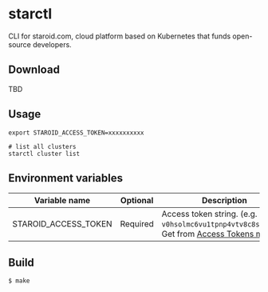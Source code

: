 # starctl

CLI for staroid.com, cloud platform based on Kubernetes that funds open-source developers.

## Download

TBD

## Usage

```
export STAROID_ACCESS_TOKEN=xxxxxxxxxx

# list all clusters
starctl cluster list
```

## Environment variables

| Variable name | Optional | Description |
| --------- | -------- | --------- |
| STAROID_ACCESS_TOKEN | Required | Access token string. (e.g. `v0hsolmc6vu1tpnp4vtv8c8solvgt0`) Get from [Access Tokens menu](https://staroid.com/settings/accesstokens). |

## Build

```
$ make
```
